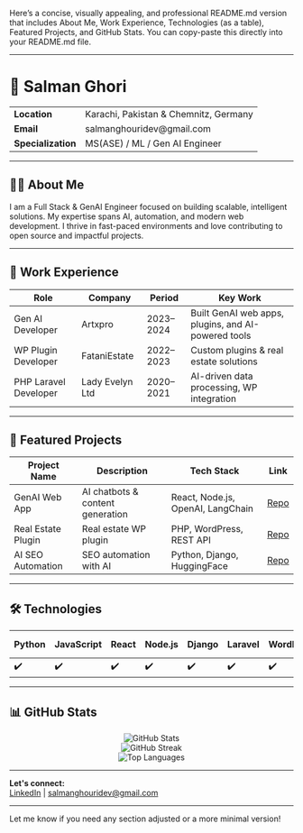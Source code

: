 Here’s a concise, visually appealing, and professional README.md version that includes About Me, Work Experience, Technologies (as a table), Featured Projects, and GitHub Stats. You can copy-paste this directly into your README.md file.

---

# 👋 Salman Ghori

<table>
  <tr>
    <td><b>Location</b></td>
    <td>Karachi, Pakistan & Chemnitz, Germany</td>
  </tr>
  <tr>
    <td><b>Email</b></td>
    <td>salmanghouridev@gmail.com</td>
  </tr>
  <tr>
    <td><b>Specialization</b></td>
    <td>MS(ASE) / ML / Gen AI Engineer</td>
  </tr>
</table>

---

## 🧑‍💼 About Me

I am a Full Stack & GenAI Engineer focused on building scalable, intelligent solutions. My expertise spans AI, automation, and modern web development. I thrive in fast-paced environments and love contributing to open source and impactful projects.

---

## 💼 Work Experience

| Role                           | Company         | Period            | Key Work                                                    |
|---------------------------------|-----------------|-------------------|-------------------------------------------------------------|
| Gen AI Developer               | Artxpro         | 2023–2024         | Built GenAI web apps, plugins, and AI-powered tools         |
| WP Plugin Developer            | FataniEstate    | 2022–2023         | Custom plugins & real estate solutions                      |
| PHP Laravel Developer          | Lady Evelyn Ltd | 2020–2021         | AI-driven data processing, WP integration                   |

---

## 🚀 Featured Projects

| Project Name              | Description                                 | Tech Stack                        | Link |
|---------------------------|---------------------------------------------|------------------------------------|------|
| GenAI Web App             | AI chatbots & content generation            | React, Node.js, OpenAI, LangChain  | [Repo](https://github.com/salmanghouridev/genai-webapp) |
| Real Estate Plugin        | Real estate WP plugin                       | PHP, WordPress, REST API           | [Repo](https://github.com/salmanghouridev/fataniestate-plugin) |
| AI SEO Automation         | SEO automation with AI                      | Python, Django, HuggingFace        | [Repo](https://github.com/salmanghouridev/ai-seo-tools) |

---

## 🛠️ Technologies

| Python | JavaScript | React | Node.js | Django | Laravel | WordPress | PostgreSQL | MongoDB | Docker | AWS | OpenAI API | LangChain | HuggingFace |
|--------|------------|-------|---------|--------|---------|-----------|------------|---------|--------|-----|------------|-----------|-------------|
| ✔️     | ✔️         | ✔️    | ✔️      | ✔️     | ✔️      | ✔️        | ✔️         | ✔️      | ✔️     | ✔️  | ✔️         | ✔️        | ✔️          |

---

## 📊 GitHub Stats

<p align="center">
  <img src="https://github-readme-stats.vercel.app/api?username=salmanghouridev&show_icons=true&theme=tokyonight" alt="GitHub Stats" />
  <br>
  <img src="https://github-readme-streak-stats.herokuapp.com/?user=salmanghouridev&theme=tokyonight" alt="GitHub Streak" />
  <br>
  <img src="https://github-readme-stats.vercel.app/api/top-langs/?username=salmanghouridev&layout=compact&theme=tokyonight" alt="Top Languages" />
</p>

---

**Let's connect:**  
[LinkedIn](https://www.linkedin.com/in/salmanghouridev) | salmanghouridev@gmail.com

---

Let me know if you need any section adjusted or a more minimal version!
